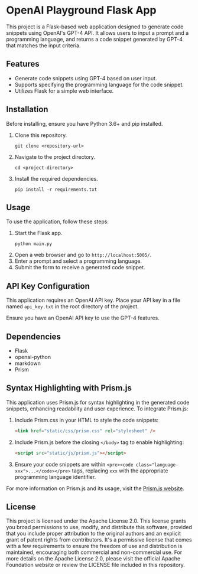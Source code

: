 # OpenAI Playground Flask App

This project is a Flask-based web application designed to generate code snippets using OpenAI's GPT-4 API. It allows users to input a prompt and a programming language, and returns a code snippet generated by GPT-4 that matches the input criteria.

## Features

- Generate code snippets using GPT-4 based on user input.
- Supports specifying the programming language for the code snippet.
- Utilizes Flask for a simple web interface.

## Installation

Before installing, ensure you have Python 3.6+ and pip installed.

1. Clone this repository.
   ```
   git clone <repository-url>
   ```
2. Navigate to the project directory.
   ```
   cd <project-directory>
   ```
3. Install the required dependencies.
   ```
   pip install -r requirements.txt
   ```

## Usage

To use the application, follow these steps:

1. Start the Flask app.
   ```
   python main.py
   ```
2. Open a web browser and go to `http://localhost:5005/`.
3. Enter a prompt and select a programming language.
4. Submit the form to receive a generated code snippet.

## API Key Configuration

This application requires an OpenAI API key. Place your API key in a file named `api_key.txt` in the root directory of the project.

Ensure you have an OpenAI API key to use the GPT-4 features.

## Dependencies

- Flask
- openai-python
- markdown
- Prism

## Syntax Highlighting with Prism.js

This application uses Prism.js for syntax highlighting in the generated code snippets, enhancing readability and user experience. To integrate Prism.js:

1. Include Prism.css in your HTML to style the code snippets:
   ```html
   <link href="static/css/prism.css" rel="stylesheet" />
   ```
2. Include Prism.js before the closing `</body>` tag to enable highlighting:
   ```html
   <script src="static/js/prism.js"></script>
   ```
3. Ensure your code snippets are within `<pre><code class="language-xxx">...</code></pre>` tags, replacing `xxx` with the appropriate programming language identifier.

For more information on Prism.js and its usage, visit the [Prism.js website](https://prismjs.com/).

## License

This project is licensed under the Apache License 2.0. This license grants you broad permissions to use, modify, and distribute this software, provided that you include proper attribution to the original authors and an explicit grant of patent rights from contributors. It's a permissive license that comes with a few requirements to ensure the freedom of use and distribution is maintained, encouraging both commercial and non-commercial use. For more details on the Apache License 2.0, please visit the official Apache Foundation website or review the LICENSE file included in this repository.

